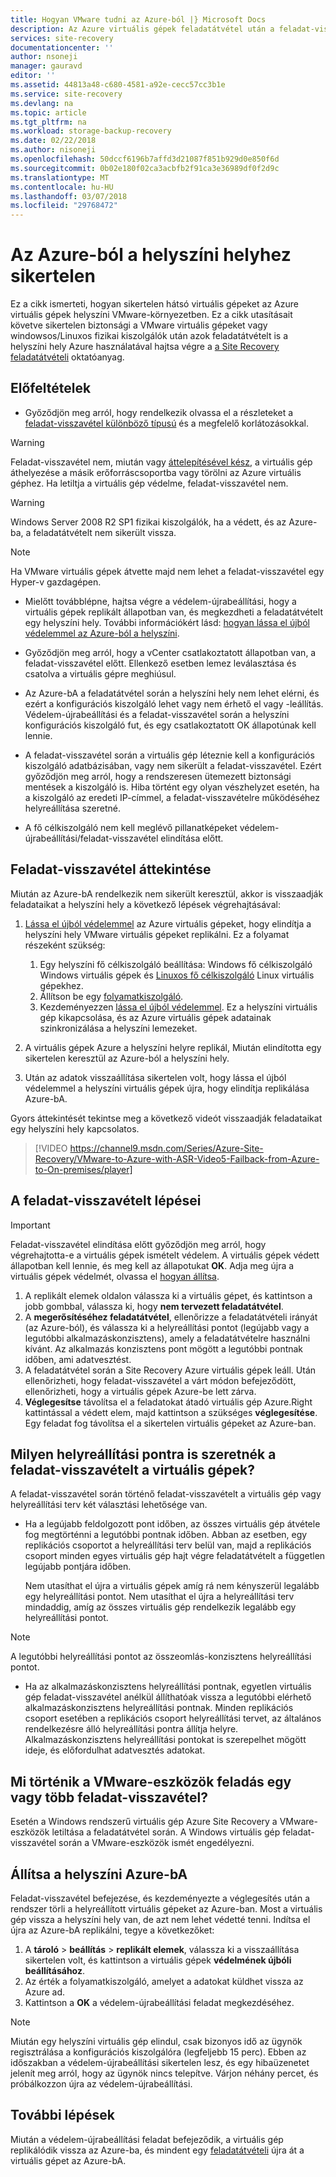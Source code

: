 ```yaml
---
title: Hogyan VMware tudni az Azure-ból |} Microsoft Docs
description: Az Azure virtuális gépek feladatátvétel után a feladat-visszavétel a virtuális gépeket kapcsolja vissza a helyszíni is kezdeményezhető. Ismerje meg a szükséges lépéseket a feladat-visszavételt.
services: site-recovery
documentationcenter: ''
author: nsoneji
manager: gauravd
editor: ''
ms.assetid: 44813a48-c680-4581-a92e-cecc57cc3b1e
ms.service: site-recovery
ms.devlang: na
ms.topic: article
ms.tgt_pltfrm: na
ms.workload: storage-backup-recovery
ms.date: 02/22/2018
ms.author: nisoneji
ms.openlocfilehash: 50dccf6196b7affd3d21087f851b929d0e850f6d
ms.sourcegitcommit: 0b02e180f02ca3acbfb2f91ca3e36989df0f2d9c
ms.translationtype: MT
ms.contentlocale: hu-HU
ms.lasthandoff: 03/07/2018
ms.locfileid: "29768472"
---
```

# <a name="fail-back-from-azure-to-an-on-premises-site"></a>Az Azure-ból a helyszíni helyhez sikertelen

Ez a cikk ismerteti, hogyan sikertelen hátsó virtuális gépeket az Azure virtuális gépek helyszíni VMware-környezetben. Ez a cikk utasításait követve sikertelen biztonsági a VMware virtuális gépeket vagy windowsos/Linuxos fizikai kiszolgálók után azok feladatátvételt is a helyszíni hely Azure használatával hajtsa végre a [a Site Recovery feladatátvételi](site-recovery-failover.md) oktatóanyag.

## <a name="prerequisites"></a>Előfeltételek
- Győződjön meg arról, hogy rendelkezik olvassa el a részleteket a [feladat-visszavétel különböző típusú](concepts-types-of-failback.md) és a megfelelő korlátozásokkal.

> [!WARNING]
> Feladat-visszavétel nem, miután vagy [áttelepítésével kész](site-recovery-migrate-to-azure.md#what-do-we-mean-by-migration), a virtuális gép áthelyezése a másik erőforráscsoportba vagy törölni az Azure virtuális géphez. Ha letiltja a virtuális gép védelme, feladat-visszavétel nem.

> [!WARNING]
> Windows Server 2008 R2 SP1 fizikai kiszolgálók, ha a védett, és az Azure-ba, a feladatátvételt nem sikerült vissza.

> [!NOTE]
> Ha VMware virtuális gépek átvette majd nem lehet a feladat-visszavétel egy Hyper-v gazdagépen.


- Mielőtt továbblépne, hajtsa végre a védelem-újrabeállítási, hogy a virtuális gépek replikált állapotban van, és megkezdheti a feladatátvételt egy helyszíni hely. További információkért lásd: [hogyan lássa el újból védelemmel az Azure-ból a helyszíni](site-recovery-how-to-reprotect.md).

- Győződjön meg arról, hogy a vCenter csatlakoztatott állapotban van, a feladat-visszavétel előtt. Ellenkező esetben lemez leválasztása és csatolva a virtuális gépre meghiúsul.

- Az Azure-bA a feladatátvétel során a helyszíni hely nem lehet elérni, és ezért a konfigurációs kiszolgáló lehet vagy nem érhető el vagy -leállítás. Védelem-újrabeállítási és a feladat-visszavétel során a helyszíni konfigurációs kiszolgáló fut, és egy csatlakoztatott OK állapotúnak kell lennie. 

- A feladat-visszavétel során a virtuális gép léteznie kell a konfigurációs kiszolgáló adatbázisában, vagy nem sikerült a feladat-visszavétel. Ezért győződjön meg arról, hogy a rendszeresen ütemezett biztonsági mentések a kiszolgáló is. Hiba történt egy olyan vészhelyzet esetén, ha a kiszolgáló az eredeti IP-címmel, a feladat-visszavételre működéséhez helyreállítása szeretné.

- A fő célkiszolgáló nem kell meglévő pillanatképeket védelem-újrabeállítási/feladat-visszavétel elindítása előtt.

## <a name="overview-of-failback"></a>Feladat-visszavétel áttekintése
Miután az Azure-bA rendelkezik nem sikerült keresztül, akkor is visszaadják feladataikat a helyszíni hely a következő lépések végrehajtásával:

1. [Lássa el újból védelemmel](site-recovery-how-to-reprotect.md) az Azure virtuális gépeket, hogy elindítja a helyszíni hely VMware virtuális gépeket replikálni. Ez a folyamat részeként szükség:
    1. Egy helyszíni fő célkiszolgáló beállítása: Windows fő célkiszolgáló Windows virtuális gépek és [Linuxos fő célkiszolgáló](site-recovery-how-to-install-linux-master-target.md) Linux virtuális gépekhez.
    2. Állítson be egy [folyamatkiszolgáló](site-recovery-vmware-setup-azure-ps-resource-manager.md).
    3. Kezdeményezzen [lássa el újból védelemmel](site-recovery-how-to-reprotect.md). Ez a helyszíni virtuális gép kikapcsolása, és az Azure virtuális gépek adatainak szinkronizálása a helyszíni lemezeket.

1. A virtuális gépek Azure a helyszíni helyre replikál, Miután elindította egy sikertelen keresztül az Azure-ból a helyszíni hely.

1. Után az adatok visszaállítása sikertelen volt, hogy lássa el újból védelemmel a helyszíni virtuális gépek újra, hogy elindítja replikálása Azure-bA.

Gyors áttekintését tekintse meg a következő videót visszaadják feladataikat egy helyszíni hely kapcsolatos.
> [!VIDEO https://channel9.msdn.com/Series/Azure-Site-Recovery/VMware-to-Azure-with-ASR-Video5-Failback-from-Azure-to-On-premises/player]


## <a name="steps-to-fail-back"></a>A feladat-visszavételt lépései

> [!IMPORTANT]
> Feladat-visszavétel elindítása előtt győződjön meg arról, hogy végrehajtotta-e a virtuális gépek ismételt védelem. A virtuális gépek védett állapotban kell lennie, és meg kell az állapotukat **OK**. Adja meg újra a virtuális gépek védelmét, olvassa el [hogyan állítsa](site-recovery-how-to-reprotect.md).

1. A replikált elemek oldalon válassza ki a virtuális gépet, és kattintson a jobb gombbal, válassza ki, hogy **nem tervezett feladatátvétel**.
2. A **megerősítéséhez feladatátvétel**, ellenőrizze a feladatátvételi irányát (az Azure-ból), és válassza ki a helyreállítási pontot (legújabb vagy a legutóbbi alkalmazáskonzisztens), amely a feladatátvételre használni kívánt. Az alkalmazás konzisztens pont mögött a legutóbbi pontnak időben, ami adatvesztést.
3. A feladatátvétel során a Site Recovery Azure virtuális gépek leáll. Után ellenőrizheti, hogy feladat-visszavétel a várt módon befejeződött, ellenőrizheti, hogy a virtuális gépek Azure-be lett zárva.
4. **Véglegesítse** távolítsa el a feladatokat átadó virtuális gép Azure.Right kattintással a védett elem, majd kattintson a szükséges **véglegesítése**. Egy feladat fog távolítsa el a sikertelen virtuális gépeket az Azure-ban.


## <a name="to-what-recovery-point-can-i-fail-back-the-virtual-machines"></a>Milyen helyreállítási pontra is szeretnék a feladat-visszavételt a virtuális gépek?

A feladat-visszavétel során történő feladat-visszavételt a virtuális gép vagy helyreállítási terv két választási lehetősége van.

- Ha a legújabb feldolgozott pont időben, az összes virtuális gép átvétele fog megtörténni a legutóbbi pontnak időben. Abban az esetben, egy replikációs csoportot a helyreállítási terv belül van, majd a replikációs csoport minden egyes virtuális gép hajt végre feladatátvételt a független legújabb pontjára időben.

    Nem utasíthat el újra a virtuális gépek amíg rá nem kényszerül legalább egy helyreállítási pontot. Nem utasíthat el újra a helyreállítási terv mindaddig, amíg az összes virtuális gép rendelkezik legalább egy helyreállítási pontot.

> [!NOTE]
> A legutóbbi helyreállítási pontot az összeomlás-konzisztens helyreállítási pontot.

- Ha az alkalmazáskonzisztens helyreállítási pontnak, egyetlen virtuális gép feladat-visszavétel anélkül állíthatóak vissza a legutóbbi elérhető alkalmazáskonzisztens helyreállítási pontnak. Minden replikációs csoport esetében a replikációs csoport helyreállítási tervet, az általános rendelkezésre álló helyreállítási pontra állítja helyre.
Alkalmazáskonzisztens helyreállítási pontokat is szerepelhet mögött ideje, és előfordulhat adatvesztés adatokat.

## <a name="what-happens-to-vmware-tools-post-failback"></a>Mi történik a VMware-eszközök feladás egy vagy több feladat-visszavétel?

Esetén a Windows rendszerű virtuális gép Azure Site Recovery a VMware-eszközök letiltása a feladatátvétel során. A Windows virtuális gép feladat-visszavétel során a VMware-eszközök ismét engedélyezni. 


## <a name="reprotect-from-on-premises-to-azure"></a>Állítsa a helyszíni Azure-bA
Feladat-visszavétel befejezése, és kezdeményezte a véglegesítés után a rendszer törli a helyreállított virtuális gépeket az Azure-ban. Most a virtuális gép vissza a helyszíni hely van, de azt nem lehet védetté tenni. Indítsa el újra az Azure-bA replikálni, tegye a következőket:

1. A **tároló** > **beállítás** > **replikált elemek**, válassza ki a visszaállítása sikertelen volt, és kattintson a virtuális gépek **védelmének újbóli beállításához**.
2. Az érték a folyamatkiszolgáló, amelyet a adatokat küldhet vissza az Azure ad.
3. Kattintson a **OK** a védelem-újrabeállítási feladat megkezdéséhez.

> [!NOTE]
> Miután egy helyszíni virtuális gép elindul, csak bizonyos idő az ügynök regisztrálása a konfigurációs kiszolgálóra (legfeljebb 15 perc). Ebben az időszakban a védelem-újrabeállítási sikertelen lesz, és egy hibaüzenetet jelenít meg arról, hogy az ügynök nincs telepítve. Várjon néhány percet, és próbálkozzon újra az védelem-újrabeállítási.

## <a name="next-steps"></a>További lépések

Miután a védelem-újrabeállítási feladat befejeződik, a virtuális gép replikálódik vissza az Azure-ba, és mindent egy [feladatátvételi](site-recovery-failover.md) újra át a virtuális gépet az Azure-bA.


